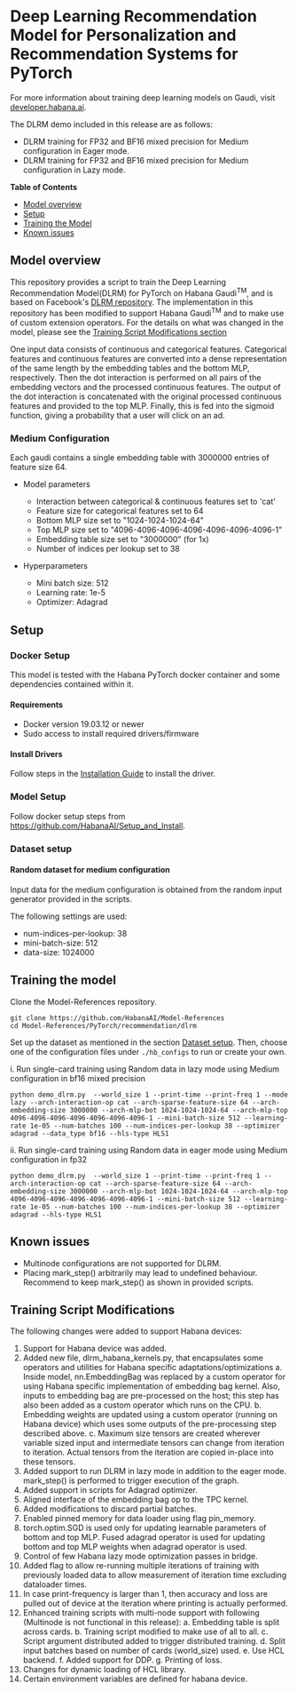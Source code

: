 # Deep Learning Recommendation Model for Personalization and Recommendation Systems for PyTorch

For more information about training deep learning models on Gaudi, visit [developer.habana.ai](https://developer.habana.ai/resources/).

The DLRM demo included in this release are as follows:
- DLRM training for FP32 and BF16 mixed precision for Medium configuration in Eager mode.
- DLRM training for FP32 and BF16 mixed precision for Medium configuration in Lazy mode.

**Table of Contents**
* [Model overview](#model-overview)
* [Setup](#setup)
* [Training the Model](#training-the-model)
* [Known issues](#known-issues)

## Model overview
This repository provides a script to train the Deep Learning Recommendation Model(DLRM) for PyTorch on Habana Gaudi<sup>TM</sup>, and is based on Facebook's [DLRM repository](https://github.com/facebookresearch/dlrm). The implementation in this repository has been modified to support Habana Gaudi<sup>TM</sup> and to make use of custom extension operators. For the details on what was changed in the model, please see the [Training Script Modifications section](#training-script-modifications)

One input data consists of continuous and categorical features. Categorical features and continuous features are converted into a dense representation of the same length by the embedding tables and the bottom MLP, respectively. Then the dot interaction is performed on all pairs of the embedding vectors and the processed continuous features. The output of the dot interaction is concatenated with the original processed continuous features and provided to the top MLP. Finally, this is fed into the sigmoid function, giving a probability that a user will click on an ad.

### Medium Configuration
Each gaudi contains a single embedding table with 3000000 entries of feature size 64.
- Model parameters
    - Interaction between categorical & continuous features set to 'cat'
    - Feature size for categorical features set to 64
    - Bottom MLP size set to "1024-1024-1024-64"
    - Top MLP size set to "4096-4096-4096-4096-4096-4096-4096-1"
    - Embedding table size set to "3000000" (for 1x)
    - Number of indices per lookup set to 38

- Hyperparameters
    - Mini batch size: 512
    - Learning rate: 1e-5
    - Optimizer: Adagrad

## Setup
### Docker Setup
This model is tested with the Habana PyTorch docker container and some dependencies contained within it.

#### Requirements
- Docker version 19.03.12 or newer
- Sudo access to install required drivers/firmware

#### Install Drivers
Follow steps in the [Installation Guide](https://docs.habana.ai/en/latest/Installation_Guide/GAUDI_Installation_Guide.html) to install the driver.

### Model Setup
Follow docker setup steps from https://github.com/HabanaAI/Setup_and_Install.

### Dataset setup

#### Random dataset for medium configuration
Input data for the medium configuration is obtained from the random input generator provided in the scripts.

The following settings are used:
- num-indices-per-lookup: 38
- mini-batch-size: 512
- data-size: 1024000

## Training the model
Clone the Model-References repository.
```
git clone https://github.com/HabanaAI/Model-References
cd Model-References/PyTorch/recommendation/dlrm
```
Set up the dataset as mentioned in the section [Dataset setup](#dataset-setup). Then, choose one of the configuration files under `./hb_configs` to run or create your own.

i. Run single-card training using Random data in lazy mode using Medium configuration in bf16 mixed precision
```
python demo_dlrm.py  --world_size 1 --print-time --print-freq 1 --mode lazy --arch-interaction-op cat --arch-sparse-feature-size 64 --arch-embedding-size 3000000 --arch-mlp-bot 1024-1024-1024-64 --arch-mlp-top 4096-4096-4096-4096-4096-4096-4096-1 --mini-batch-size 512 --learning-rate 1e-05 --num-batches 100 --num-indices-per-lookup 38 --optimizer adagrad --data_type bf16 --hls-type HLS1
```
ii. Run single-card training using Random data in eager mode using Medium configuration in fp32
```
python demo_dlrm.py  --world_size 1 --print-time --print-freq 1 --arch-interaction-op cat --arch-sparse-feature-size 64 --arch-embedding-size 3000000 --arch-mlp-bot 1024-1024-1024-64 --arch-mlp-top 4096-4096-4096-4096-4096-4096-4096-1 --mini-batch-size 512 --learning-rate 1e-05 --num-batches 100 --num-indices-per-lookup 38 --optimizer adagrad --hls-type HLS1
```

## Known issues
- Multinode configurations are not supported for DLRM.
- Placing mark_step() arbitrarily may lead to undefined behaviour. Recommend to keep mark_step() as shown in provided scripts.

## Training Script Modifications
The following changes were added to support Habana devices:

1. Support for Habana device was added.
2. Added new file, dlrm_habana_kernels.py, that encapsulates some operators
   and utilities for Habana specific adaptations/optimizations
    a. Inside model, nn.EmbeddingBag was replaced by a custom operator for
    using Habana specific implementation of embedding bag kernel. Also,
    inputs to embedding bag are pre-processed on the host; this step has
    also been added as a custom operator which runs on the CPU.
    b. Embedding weights are updated using a custom
    operator (running on Habana device) which uses some outputs of the
    pre-processing step described above.
    c. Maximum size tensors are created wherever variable sized input and
    intermediate tensors can change from iteration to iteration. Actual
    tensors from the iteration are copied in-place into these tensors.
3. Added support to run DLRM in lazy mode in addition to the eager mode.
   mark_step() is performed to trigger execution of the graph.
4. Added support in scripts for Adagrad optimizer.
5. Aligned interface of the embedding bag op to the TPC kernel.
6. Added modifications to discard partial batches.
7. Enabled pinned memory for data loader using flag pin_memory.
8. torch.optim.SGD is used only for updating learnable parameters of
    bottom and top MLP. Fused adagrad operator is used for updating bottom and top MLP weights when adagrad operator is used.
9. Control of few Habana lazy mode optimization passes in bridge.
10. Added flag to allow re-running multiple iterations of training with previously
    loaded data to allow measurement of iteration time excluding dataloader times.
11. In case print-frequency is larger than 1, then accuracy and loss are pulled out
    of device at the iteration where printing is actually performed.
12. Enhanced training scripts with multi-node support with following (Multinode is not functional in this release):
    a. Embedding table is split across cards.
    b. Training script modified to make use of all to all.
    c. Script argument distributed added to trigger distributed training.
    d. Split input batches based on number of cards (world_size) used.
    e. Use HCL backend.
    f. Added support for DDP.
    g. Printing of loss.
13. Changes for dynamic loading of HCL library.
14. Certain environment variables are defined for habana device.
